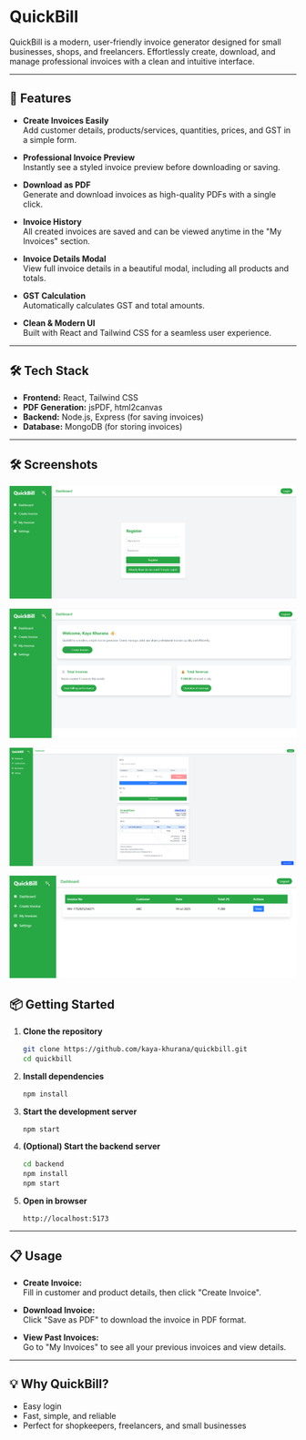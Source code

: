 # QuickBill

QuickBill is a modern, user-friendly invoice generator designed for small businesses, shops, and freelancers. Effortlessly create, download, and manage professional invoices with a clean and intuitive interface.

---

## 🚀 Features

- **Create Invoices Easily**  
  Add customer details, products/services, quantities, prices, and GST in a simple form.

- **Professional Invoice Preview**  
  Instantly see a styled invoice preview before downloading or saving.

- **Download as PDF**  
  Generate and download invoices as high-quality PDFs with a single click.

- **Invoice History**  
  All created invoices are saved and can be viewed anytime in the "My Invoices" section.

- **Invoice Details Modal**  
  View full invoice details in a beautiful modal, including all products and totals.

- **GST Calculation**  
  Automatically calculates GST and total amounts.

- **Clean & Modern UI**  
  Built with React and Tailwind CSS for a seamless user experience.

---

## 🛠️ Tech Stack

- **Frontend:** React, Tailwind CSS
- **PDF Generation:** jsPDF, html2canvas
- **Backend:** Node.js, Express (for saving invoices)
- **Database:** MongoDB (for storing invoices)

---

## 🛠️ Screenshots

![alt text](<Screenshot 2025-07-19 170242.png>)

![alt text](image.png)

![alt text](<Screenshot 2025-07-19 170742.png>)

![alt text](<Screenshot 2025-07-19 171209.png>)

## 📦 Getting Started

1. **Clone the repository**

   ```bash
   git clone https://github.com/kaya-khurana/quickbill.git
   cd quickbill
   ```

2. **Install dependencies**

   ```bash
   npm install
   ```

3. **Start the development server**

   ```bash
   npm start
   ```

4. **(Optional) Start the backend server**

   ```bash
   cd backend
   npm install
   npm start
   ```

5. **Open in browser**
   ```
   http://localhost:5173
   ```

---

## 📋 Usage

- **Create Invoice:**  
  Fill in customer and product details, then click "Create Invoice".

- **Download Invoice:**  
  Click "Save as PDF" to download the invoice in PDF format.

- **View Past Invoices:**  
  Go to "My Invoices" to see all your previous invoices and view details.

---

## 💡 Why QuickBill?

- Easy login
- Fast, simple, and reliable
- Perfect for shopkeepers, freelancers, and small businesses
